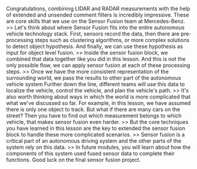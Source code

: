 Congratulations, combining LIDAR and RADAR measurements with the help of extended and unsended comment filters is incredibly impressive. These are core skills that we use on the Sensor Fusion team at Mercedes-Benz. &gt;&gt; Let's think about where Sensor Fusion fits into the entire autonomous vehicle technology stack. First, sensors record the data, then there are pre-processing steps such as clustering algorithms, or more complex solutions to detect object hypothesis. And finally, we can use these hypothesis as input for object level fusion. &gt;&gt; Inside the sensor fusion block, we combined that data together like you did in this lesson. And this is not the only possible flow, we can apply sensor fusion at each of these processing steps. &gt;&gt; Once we have the more consistent representation of the surrounding world, we pass the results to other part of the autonomous vehicle system Further down the line, different teams will use this data to localize the vehicle, control the vehicle, and plan the vehicle's path. &gt;&gt; It's also worth thinking about ways in which the world is more complicated that what we've discussed so far. For example, in this lesson, we have assumed there is only one object to track. But what if there are many cars on the street? Then you have to find out which measurement belongs to which vehicle, that makes sensor fusion even harder. &gt;&gt; But the core techniques you have learned in this lesson are the key to extended the sensor fusion block to handle these more complicated scenarios. &gt;&gt; Sensor fusion is a critical part of an autonomous driving system and the other parts of the system rely on this data. &gt;&gt; In future modules, you will learn about how the components of this system used fused sensor data to complete their functions. Good luck on the final sensor fusion project. 